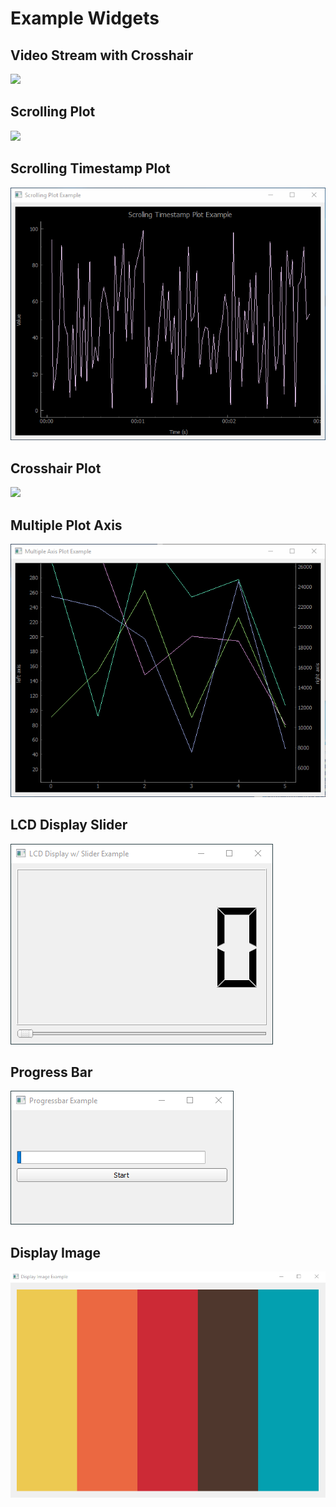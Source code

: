 # Example Widgets

## Video Stream with Crosshair
![](../doc/video_stream_with_crosshair_example.gif)

## Scrolling Plot
![](../doc/scrolling_plot_example.gif)

## Scrolling Timestamp Plot
![](../doc/scrolling_timestamp_plot_example.gif)

## Crosshair Plot
![](../doc/crosshair_plot_example.gif)

## Multiple Plot Axis
![](../doc/multiple_plot_axis_example.gif)

## LCD Display Slider
![](../doc/LCD_display_slider_example.gif)

## Progress Bar
![](../doc/progressbar_example.gif)

## Display Image
![](../doc/display_image_example.PNG)

